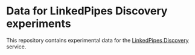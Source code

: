 # Data for LinkedPipes Discovery experiments

This repository contains experimental data for the [LinkedPipes Discovery](https://github.com/linkedpipes/discovery) service.